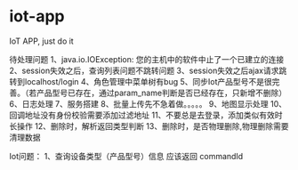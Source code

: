 # iot-app
IoT APP, just do it

待处理问题
1、java.io.IOException: 您的主机中的软件中止了一个已建立的连接
2、session失效之后，查询列表问题不跳转问题
3、session失效之后ajax请求跳转到localhost/login
4、角色管理中菜单树有bug
5、同步Iot产品型号不是很完善。（若产品型号已存在，通过param_name判断是否已经存在，只新增不删除）
6、日志处理
7、服务搭建
8、批量上传先不急着做。。。。。
9、地图显示处理
10、回调地址没有身份校验需要添加过滤地址
11、不要总是去登录，添加类似有效时长操作
12、删除时，解析返回类型判断
13、删除时，是否物理删除,物理删除需要清理数据

Iot问题：
1、查询设备类型（产品型号）信息 应该返回 commandId